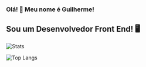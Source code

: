 ### Olá! 👋 Meu nome é Guilherme!

## Sou um Desenvolvedor Front End! 🖥️

![Stats](https://github-readme-stats.vercel.app/api?username=gguilhermelopes&show_icons=true&theme=dracula)

![Top Langs](https://github-readme-stats.vercel.app/api/top-langs/?username=gguilhermelopes&layout=compact&theme=dracula)
